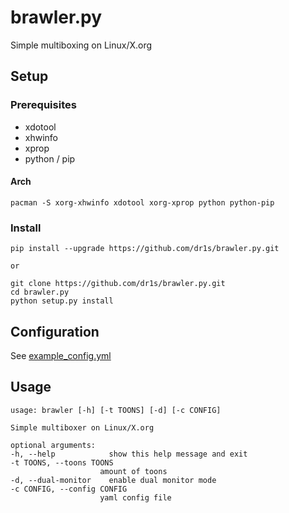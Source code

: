 # brawler.py
Simple multiboxing on Linux/X.org

## Setup
### Prerequisites

* xdotool
* xhwinfo
* xprop
* python / pip

#### Arch

    pacman -S xorg-xhwinfo xdotool xorg-xprop python python-pip

### Install

    pip install --upgrade https://github.com/dr1s/brawler.py.git

    or

    git clone https://github.com/dr1s/brawler.py.git
    cd brawler.py
    python setup.py install


## Configuration

See [example_config.yml](example_config.yml)


## Usage

    usage: brawler [-h] [-t TOONS] [-d] [-c CONFIG]

    Simple multiboxer on Linux/X.org

    optional arguments:
    -h, --help            show this help message and exit
    -t TOONS, --toons TOONS
                        amount of toons
    -d, --dual-monitor    enable dual monitor mode
    -c CONFIG, --config CONFIG
                        yaml config file
